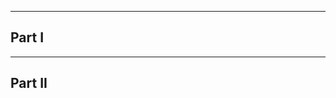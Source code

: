 ----------------------------------------------------------------
Part I
----------------------------------------------------------------



----------------------------------------------------------------
Part II
----------------------------------------------------------------